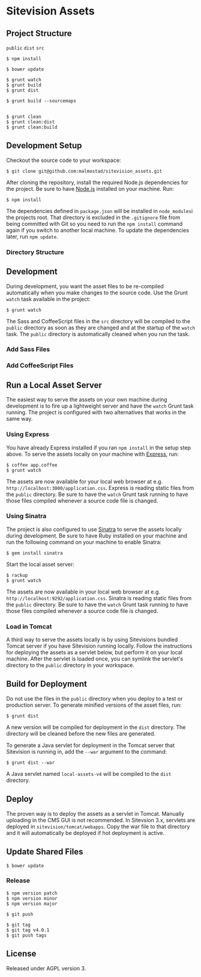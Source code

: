 # Sitevision Assets

## Project Structure
`public`
`dist`
`src`



    $ npm install

    $ bower update

    $ grunt watch
    $ grunt build
    $ grunt dist

    $ grunt build --sourcemaps


    $ grunt clean
    $ grunt clean:dist
    $ grunt clean:build



## Development Setup
Checkout the source code to your workspace:

    $ git clone git@github.com:malmostad/sitevision_assets.git

After cloning the repository, install the required Node.js dependencies for the project. Be sure to have [Node.js](http://nodejs.org) installed on your machine. Run:

    $ npm install

The dependencies defined in `package.json` will be installed in `node_modules`i the projects root. That directory is excluded in the `.gitignore` file from being committed with Git so you need to run the `npm install` command again if you switch to another local machine. To update the dependencies later, run `npm update`.


### Directory Structure



## Development

During development, you want the asset files to be re-compiled automatically when you make changes to the source code. Use the Grunt `watch` task available in the project:

    $ grunt watch

The Sass and CoffeeScript files in the `src` directory will be compiled to the `public` directory as soon as they are changed and at the startup of the `watch` task. The `public` directory is automatically cleaned when you run the task.


### Add Sass Files

### Add CoffeeScript Files


## Run a Local Asset Server
The easiest way to serve the assets on your own machine during development is to fire up a lightweight server and have the `watch` Grunt task running. The project is configured with two alternatives that works in the same way.

### Using Express
You have already Express installed if you ran `npm install` in the setup step above. To serve the assets locally on your machine with [Express](http://expressjs.com/), run:

    $ coffee app.coffee
    $ grunt watch

The assets are now available for your local web browser at e.g. `http://localhost:3000/application.css`. Express is reading static files from the `public` directory. Be sure to have the `watch` Grunt task running to have those files compiled whenever a source code file is changed.


### Using Sinatra
The project is also configured to use [Sinatra](http://www.sinatrarb.com/) to serve the assets locally during development. Be sure to have Ruby installed on your machine and run the following command on your machine to enable Sinatra:

    $ gem install sinatra

Start the local asset server:

    $ rackup
    $ grunt watch

The assets are now available in your local web browser at e.g. `http://localhost:9292/application.css`. Sinatra is reading static files from the `public` directory.  Be sure to have the `watch` Grunt task running to have those files compiled whenever a source code file is changed.

### Load in Tomcat
A third way to serve the assets locally is by using Sitevisions bundled Tomcat server if you have Sitevision running locally. Follow the instructions for deploying the assets as a servlet below, but perform it on your local machine. After the servlet is loaded once, you can symlink the servlet's directory to the `public` directory in your workspace.


## Build for Deployment
Do not use the files in the `public` directory when you deploy to a test or production server. To generate minified versions of the asset files, run:

    $ grunt dist

A new version will be compiled for deployment in the `dist` directory. The directory will be cleaned before the new files are generated.

To generate a Java servlet for deployment in the Tomcat server that Sitevision is running in, add the `--war` argument to the command:

    $ grunt dist --war

A Java servlet named `local-assets-v4` will be compiled to the `dist` directory.

## Deploy

The proven way is to deploy the assets as a servlet in Tomcat. Manually uploading in the CMS GUI is not recommended. In Sitevsion 3.x, servlets are deployed in `sitevision/tomcat/webapps`. Copy the war file to that directory and it will automatically be deployed if hot deployment is active.


## Update Shared Files

    $ bower update

### Release

    $ npm version patch
    $ npm version minor
    $ npm version major

    $ git push

    $ git tag
    $ git tag v4.0.1
    $ git push tags



## License
Released under AGPL version 3.
